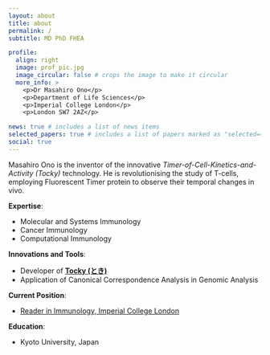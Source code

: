 ```yaml
---
layout: about
title: about
permalink: /
subtitle: MD PhD FHEA

profile:
  align: right
  image: prof_pic.jpg
  image_circular: false # crops the image to make it circular
  more_info: >
    <p>Dr Masahiro Ono</p>
    <p>Department of Life Sciences</p>
    <p>Imperial College London</p>
    <p>London SW7 2AZ</p>

news: true # includes a list of news items
selected_papers: true # includes a list of papers marked as "selected={true}"
social: true
---
```


Masahiro Ono is the inventor of the innovative *Timer-of-Cell-Kinetics-and-Activity (Tocky)* technology. He is revolutionising the study of T-cells, employing Fluorescent Timer protein to observe their temporal changes in vivo.

**Expertise**:

- Molecular and Systems Immunology
- Cancer Immunology
- Computational Immunology

**Innovations and Tools**:

- Developer of **[Tocky (とき)](https://bit.ly/3wvqUsx)**
- Application of Canonical Correspondence Analysis in Genomic Analysis

**Current Position**:

- [Reader in Immunology, Imperial College London](https://www.imperial.ac.uk/people/m.ono)

**Education**:

- Kyoto University, Japan

